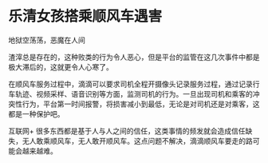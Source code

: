 # 乐清女孩搭乘顺风车遇害

地狱空荡荡，恶魔在人间

渣滓总是存在的，这种败类的行为令人恶心，但是平台的监管在这几次事件中都是极大滞后的，这就更令人心寒了。

在顺风车服务过程中，滴滴可以要求司机全程开摄像头记录服务过程，通过记录行车轨迹、视频采样、语音识别等方面，监测司机的行为。一旦出现司机和乘客的冲突性行为，平台第一时间报警，将损害减小到最低，无论是对司机还是对乘客，这都是一种保护吧。

互联网+ 很多东西都是基于人与人之间的信任，这类事情的频发就会造成信任缺失，无人敢乘顺风车，无人敢开顺风车。这点问题不解决，滴滴顺风车要走的路可能会越来越难。